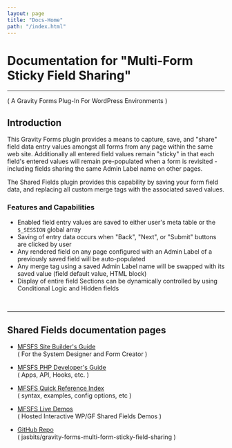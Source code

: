 ```yaml
---
layout: page
title: "Docs-Home"
path: "/index.html"
---
```


# Documentation for "Multi-Form Sticky Field Sharing"
---
( A Gravity Forms Plug-In For WordPress Environments )

## **Introduction**

This Gravity Forms plugin provides a means to capture, save, and "share" field data entry values amongst all forms from any page within the same web site. Additionally all entered field values remain "sticky" in that each field's entered values will remain pre-populated when a form is revisited - including fields sharing the same Admin Label name on other pages.

The Shared Fields plugin provides this capability by saving your form field data, and replacing all custom merge tags with the associated saved values.

### **Features and Capabilities**
* Enabled field entry values are saved to either user's meta table or the `$_SESSION` global array
* Saving of entry data occurs when "Back", "Next", or "Submit" buttons are clicked by user
* Any rendered field on any page configured with an Admin Label of a previously saved field will be auto-populated
* Any merge tag using a saved Admin Label name will be swapped with its saved value (field default value, HTML block)
* Display of entire field Sections can be dynamically controlled by using Conditional Logic and Hidden fields     

<p> &nbsp;<br /></p>

---

## **Shared Fields documentation pages**
* [MFSFS Site Builder's Guide](/guides/users-guide.markdown)<br />
( For the System Designer and Form Creator )

* [MFSFS PHP Developer's Guide](/docs/php-devs-guide)<br />
( Apps, API, Hooks, etc. )

* [MFSFS Quick Reference Index](/docs/ref-index)<br />
( syntax, examples, config options, etc )

* [MFSFS Live Demos](https://wp.www-net.com)<br />
( Hosted Interactive WP/GF Shared Fields Demos ) 

* [GitHub Repo](https://github.com/jasbits/gravity-forms-multi-form-sticky-field-sharing)<br />
( jasbits/gravity-forms-multi-form-sticky-field-sharing )

<p> &nbsp;<br /></p>
<p> &nbsp;<br /></p>
